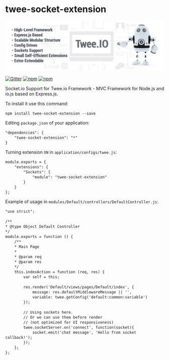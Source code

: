 # twee-socket-extension

![Twee.io Logo](https://raw.githubusercontent.com/tweeio/twee-framework/master/assets/68747470733a2f2f73332e65752d63656e7472616c2d312e616d617a6f6e6177732e636f6d2f6d657368696e2f7075626c69632f747765652e696f2e706e67.png)

[![Gitter](https://badges.gitter.im/Join%20Chat.svg)](https://gitter.im/tweeio/twee-framework?utm_source=badge&utm_medium=badge&utm_campaign=pr-badge)
[![npm](https://img.shields.io/npm/dm/localeval.svg)](https://github.com/tweeio/twee-framework)
[![npm](https://img.shields.io/npm/l/express.svg)](https://github.com/tweeio/twee-framework)

Socket.io Support for Twee.io Framework - MVC Framework for Node.js and io.js based on Express.js.

To install it use this command:

```
npm install twee-socket-extension --save
```


Editing `package.json` of your application:

```
"dependencies": {
    "twee-socket-extension": "*"
}
```

Turning extension `ON` in `application/configs/twee.js`:

```
module.exports = {
    "extensions": {
        "Sockets": {
            "module": "twee-socket-extension"
        }
    }
};
```

Example of usage in `modules/Default/controllers/DefaultController.js`:

```
"use strict";

/**
* @type Object Default Controller
*/
module.exports = function () {
    /**
    * Main Page
    *
    * @param req
    * @param res
    */
    this.indexAction = function (req, res) {
        var self = this;

        res.render('Default/views/pages/Default/index', {
            message: res.defaultMiddlewareMessage || '',
            variable: twee.getConfig('default:common:variable')
        });

        // Using sockets here.
        // Or we can use them before render
        // (not optimized for UI responsiveness)
        twee.socketServer.on('connect', function(socket){
            socket.emit('chat message', 'Hello from socket callback!');
        });
    };
};
```
